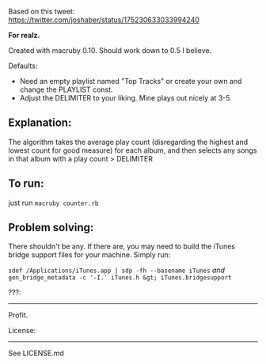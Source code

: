 Based on this tweet: https://twitter.com/joshaber/status/175230633033994240

__For realz.__

Created with macruby 0.10. Should work down to 0.5 I believe.

Defaults:
* Need an empty playlist named "Top Tracks" or create your own and change the PLAYLIST const.
* Adjust the DELIMITER to your liking. Mine plays out nicely at 3-5.

Explanation:
---
The algorithm takes the average play count (disregarding the highest and lowest count for good measure) for each album, and then se​​lects any songs in that album with a play count > DELIMITER

To run:
---
just run `macruby counter.rb`

Problem solving:
---
There shouldn't be any.
If there are, you may need to build the iTunes bridge support files for your machine. Simply run:

`sdef /Applications/iTunes.app | sdp -fh --basename iTunes`
_and_
`gen_bridge_metadata -c '-I.' iTunes.h &gt; iTunes.bridgesupport`


???:
___
Profit.

License:
___
See LICENSE.md
